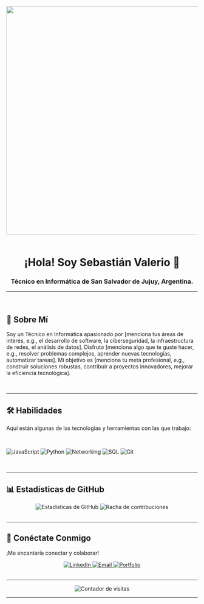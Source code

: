 <div align="center">
  <img src="https://raw.githubusercontent.com/MicaelliDev/MicaelliDev/main/assets/banner.gif" width="600" />
</div>

<br>

<div align="center">
  <h1>¡Hola! Soy Sebastián Valerio 👋</h1>
  <h3>Técnico en Informática de San Salvador de Jujuy, Argentina.</h3>
</div>

---

<br>

## 🚀 Sobre Mí

Soy un Técnico en Informática apasionado por [menciona tus áreas de interés, e.g., el desarrollo de software, la ciberseguridad, la infraestructura de redes, el análisis de datos]. Disfruto [menciona algo que te guste hacer, e.g., resolver problemas complejos, aprender nuevas tecnologías, automatizar tareas]. Mi objetivo es [menciona tu meta profesional, e.g., construir soluciones robustas, contribuir a proyectos innovadores, mejorar la eficiencia tecnológica].

<br>

---

## 🛠️ Habilidades

Aquí están algunas de las tecnologías y herramientas con las que trabajo:

<br>

<p align="left">
  <img src="https://img.shields.io/badge/JavaScript-F7DF1E?style=for-the-badge&logo=javascript&logoColor=black" alt="JavaScript" />
  <img src="https://img.shields.io/badge/Python-3776AB?style=for-the-badge&logo=python&logoColor=white" alt="Python" />
  <https://img.shields.io/badge/Linux-FCC624?style=for-the-badge&logo=linux&logoColor=black" alt="Linux" />
  <img src="https://img.shields.io/badge/Networking-0078D4?style=for-the-badge&logo=microsoft&logoColor=white" alt="Networking" />
  <img src="https://img.shields.io/badge/SQL-4479A1?style=for-the-badge&logo=postgresql&logoColor=white" alt="SQL" />
  <img src="https://img.shields.io/badge/Git-F05032?style=for-the-badge&logo=git&logoColor=white" alt="Git" />
  </p>

<br>

---

## 📊 Estadísticas de GitHub

<div align="center">
  <img src="https://github-readme-stats.vercel.app/api?username=TU_USUARIO_GITHUB&show_icons=true&theme=dracula&hide_border=true&locale=es" alt="Estadísticas de GitHub" />
  <img src="https://github-readme-streak-stats.herokuapp.com/?user=TU_USUARIO_GITHUB&theme=dracula&hide_border=true&locale=es" alt="Racha de contribuciones" />
</div>

<br>

---

## 🤝 Conéctate Conmigo

¡Me encantaría conectar y colaborar!

<div align="center">
  <a href="https://linkedin.com/in/TU_USUARIO_LINKEDIN" target="_blank">
    <img src="https://img.shields.io/badge/LinkedIn-0077B5?style=for-the-badge&logo=linkedin&logoColor=white" alt="LinkedIn" />
  </a>
  <a href="mailto:TU_EMAIL@example.com">
    <img src="https://img.shields.io/badge/Email-D14836?style=for-the-badge&logo=gmail&logoColor=white" alt="Email" />
  </a>
  <a href="https://TU_SITIO_WEB.com" target="_blank">
    <img src="https://img.shields.io/badge/Portfolio-FF5722?style=for-the-badge&logo=google-chrome&logoColor=white" alt="Portfolio" />
  </a>
</div>

<br>

---

<div align="center">
  <img src="https://komarev.com/ghpvc/?username=TU_USUARIO_GITHUB&color=blueviolet" alt="Contador de visitas" />
</div>

---
